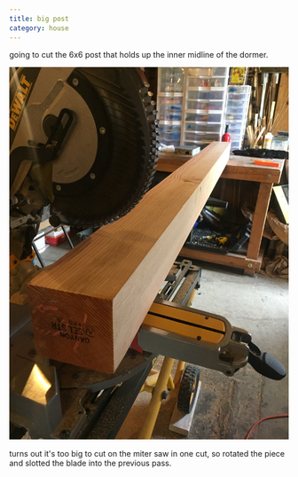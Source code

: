 ```yaml
---
title: big post
category: house
---
```


going to cut the 6x6 post that holds up the inner midline of the dormer.

![6x6 on the miter saw in the garage before cutting](/house/IMG_0472.jpg)

turns out it's too big to cut on the miter saw in one cut, so rotated the piece and slotted the blade into the previous pass.
